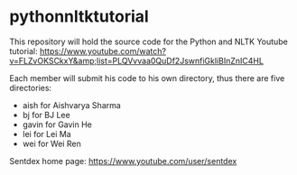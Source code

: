 # pythonnltktutorial

This repository will hold the source code for the Python and NLTK Youtube tutorial: 
https://www.youtube.com/watch?v=FLZvOKSCkxY&amp;list=PLQVvvaa0QuDf2JswnfiGkliBInZnIC4HL

Each member will submit his code to his own directory, thus there are five directories:

* aish for Aishvarya Sharma
* bj for BJ Lee
* gavin for Gavin He
* lei for Lei Ma
* wei for Wei Ren

Sentdex home page:
https://www.youtube.com/user/sentdex
